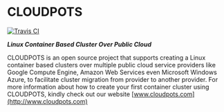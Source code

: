 # CLOUDPOTS

[![Travis CI](https://travis-ci.org/aabdulwahed/cloudpots.svg?branch=master)](https://travis-ci.org/aabdulwahed/cloudpots.svg?branch=master)

**_Linux Container Based Cluster Over Public Cloud_**

CLOUDPOTS is an open source project that supports creating a Linux container based clusters over
multiple public cloud service providers like Google Compute Engine, Amazon Web Services even 
Microsoft Windows Azure, to facilitate cluster migration from provider to another provider. For 
more information about how to create your first container cluster using CLOUDPOTS, kindly 
check out our website [www.cloudpots.com](http://www.cloudpots.com)



